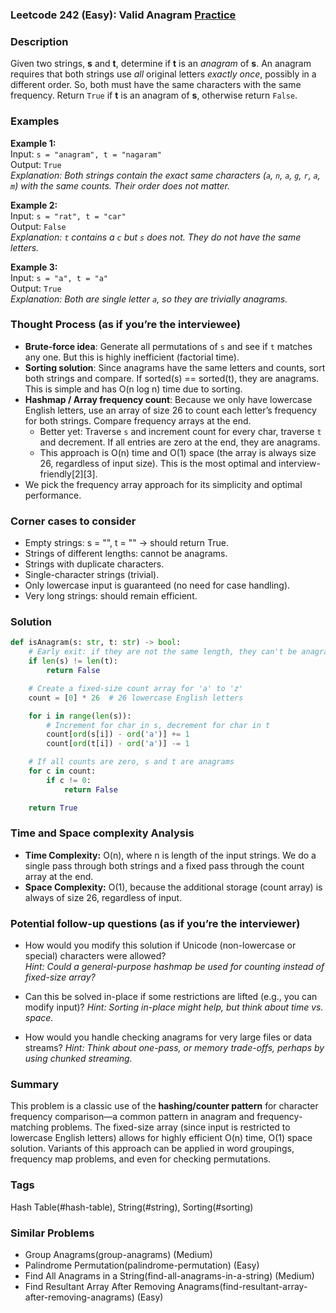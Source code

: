 ### Leetcode 242 (Easy): Valid Anagram [Practice](https://leetcode.com/problems/valid-anagram)

### Description  
Given two strings, **s** and **t**, determine if **t** is an *anagram* of **s**. An anagram requires that both strings use *all* original letters *exactly once*, possibly in a different order. So, both must have the same characters with the same frequency. Return `True` if **t** is an anagram of **s**, otherwise return `False`.

### Examples  

**Example 1:**  
Input: `s = "anagram", t = "nagaram"`  
Output: `True`  
*Explanation: Both strings contain the exact same characters (`a`, `n`, `a`, `g`, `r`, `a`, `m`) with the same counts. Their order does not matter.*

**Example 2:**  
Input: `s = "rat", t = "car"`  
Output: `False`  
*Explanation: `t` contains a `c` but `s` does not. They do not have the same letters.*

**Example 3:**  
Input: `s = "a", t = "a"`  
Output: `True`  
*Explanation: Both are single letter `a`, so they are trivially anagrams.*

### Thought Process (as if you’re the interviewee)  
- **Brute-force idea**: Generate all permutations of `s` and see if `t` matches any one. But this is highly inefficient (factorial time).
- **Sorting solution**: Since anagrams have the same letters and counts, sort both strings and compare. If sorted(s) == sorted(t), they are anagrams. This is simple and has O(n log n) time due to sorting.
- **Hashmap / Array frequency count**: Because we only have lowercase English letters, use an array of size 26 to count each letter’s frequency for both strings. Compare frequency arrays at the end.
    - Better yet: Traverse `s` and increment count for every char, traverse `t` and decrement. If all entries are zero at the end, they are anagrams.
    - This approach is O(n) time and O(1) space (the array is always size 26, regardless of input size). This is the most optimal and interview-friendly[2][3].
- We pick the frequency array approach for its simplicity and optimal performance.

### Corner cases to consider  
- Empty strings: s = "", t = "" → should return True.
- Strings of different lengths: cannot be anagrams.
- Strings with duplicate characters.
- Single-character strings (trivial).
- Only lowercase input is guaranteed (no need for case handling).
- Very long strings: should remain efficient.

### Solution

```python
def isAnagram(s: str, t: str) -> bool:
    # Early exit: if they are not the same length, they can't be anagrams.
    if len(s) != len(t):
        return False

    # Create a fixed-size count array for 'a' to 'z'
    count = [0] * 26  # 26 lowercase English letters

    for i in range(len(s)):
        # Increment for char in s, decrement for char in t
        count[ord(s[i]) - ord('a')] += 1
        count[ord(t[i]) - ord('a')] -= 1

    # If all counts are zero, s and t are anagrams
    for c in count:
        if c != 0:
            return False

    return True
```

### Time and Space complexity Analysis  

- **Time Complexity:** O(n), where n is length of the input strings. We do a single pass through both strings and a fixed pass through the count array at the end.
- **Space Complexity:** O(1), because the additional storage (count array) is always of size 26, regardless of input.

### Potential follow-up questions (as if you’re the interviewer)  

- How would you modify this solution if Unicode (non-lowercase or special) characters were allowed?  
  *Hint: Could a general-purpose hashmap be used for counting instead of fixed-size array?*

- Can this be solved in-place if some restrictions are lifted (e.g., you can modify input)?
  *Hint: Sorting in-place might help, but think about time vs. space.*

- How would you handle checking anagrams for very large files or data streams?
  *Hint: Think about one-pass, or memory trade-offs, perhaps by using chunked streaming.*

### Summary
This problem is a classic use of the **hashing/counter pattern** for character frequency comparison—a common pattern in anagram and frequency-matching problems. The fixed-size array (since input is restricted to lowercase English letters) allows for highly efficient O(n) time, O(1) space solution. Variants of this approach can be applied in word groupings, frequency map problems, and even for checking permutations.

### Tags
Hash Table(#hash-table), String(#string), Sorting(#sorting)

### Similar Problems
- Group Anagrams(group-anagrams) (Medium)
- Palindrome Permutation(palindrome-permutation) (Easy)
- Find All Anagrams in a String(find-all-anagrams-in-a-string) (Medium)
- Find Resultant Array After Removing Anagrams(find-resultant-array-after-removing-anagrams) (Easy)